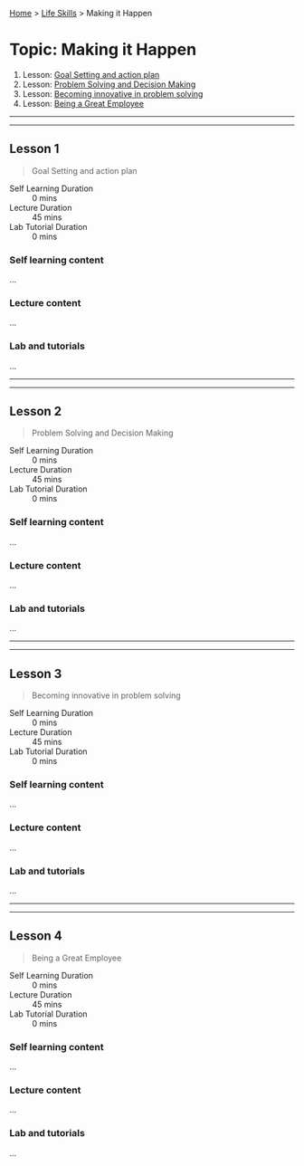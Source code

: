 [Home](../README.md) > [Life Skills](./README.md) > Making it Happen

# Topic: Making it Happen

1. Lesson: [Goal Setting and action plan](#lesson-1)
1. Lesson: [Problem Solving and Decision Making](#lesson-2)
1. Lesson: [Becoming innovative in problem solving](#lesson-3)
1. Lesson: [Being a Great Employee](#lesson-4)

---

---

## Lesson 1

> Goal Setting and action plan

<dl>
<dt>Self Learning Duration</dt>
<dd>0 mins</dd>
<dt>Lecture Duration</dt>
<dd>45 mins</dd>
<dt>Lab Tutorial Duration</dt>
<dd>0 mins</dd>
</dl>

### Self learning content

...

### Lecture content

...

### Lab and tutorials

...

---

---

## Lesson 2

> Problem Solving and Decision Making

<dl>
<dt>Self Learning Duration</dt>
<dd>0 mins</dd>
<dt>Lecture Duration</dt>
<dd>45 mins</dd>
<dt>Lab Tutorial Duration</dt>
<dd>0 mins</dd>
</dl>

### Self learning content

...

### Lecture content

...

### Lab and tutorials

...

---

---

## Lesson 3

> Becoming innovative in problem solving

<dl>
<dt>Self Learning Duration</dt>
<dd>0 mins</dd>
<dt>Lecture Duration</dt>
<dd>45 mins</dd>
<dt>Lab Tutorial Duration</dt>
<dd>0 mins</dd>
</dl>

### Self learning content

...

### Lecture content

...

### Lab and tutorials

...

---

---

## Lesson 4

> Being a Great Employee

<dl>
<dt>Self Learning Duration</dt>
<dd>0 mins</dd>
<dt>Lecture Duration</dt>
<dd>45 mins</dd>
<dt>Lab Tutorial Duration</dt>
<dd>0 mins</dd>
</dl>

### Self learning content

...

### Lecture content

...

### Lab and tutorials

...
